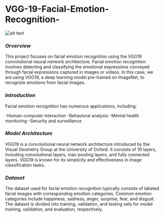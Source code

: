# VGG-19-Facial-Emotion-Recognition-



![alt text]( https://github.com/pahaht/VGG-19-Facial-Emotion-Recognition-/tree/main/Images/p-emotions.JPG)





###  *Orverview*
This project focuses on facial emotion recognition using the VGG19 convolutional neural network architecture. 
Facial emotion recognition involves detecting and classifying the emotional expressions conveyed through 
facial expressions captured in images or videos. In this case, we are using VGG19, 
a deep learning model pre-trained on ImageNet, to recognize emotions from facial images.


### *Introduction*
Facial emotion recognition has numerous applications, including:

-Human-computer interaction
-Behavioral analysis
-Mental health monitoring
-Security and surveillance


###  *Model Architecture*
VGG19 is a convolutional neural network architecture introduced by the Visual Geometry Group 
at the University of Oxford. It consists of 19 layers, including convolutional layers,
max-pooling layers, and fully connected layers. VGG19 is known for its simplicity
and effectiveness in image classification tasks.


### *Dataset*
The dataset used for facial emotion recognition typically consists of labeled facial images
with corresponding emotion categories. Common emotion categories include happiness, sadness,
anger, surprise, fear, and disgust. The dataset is divided into training, validation, 
and testing sets for model training, validation, and evaluation, respectively.

